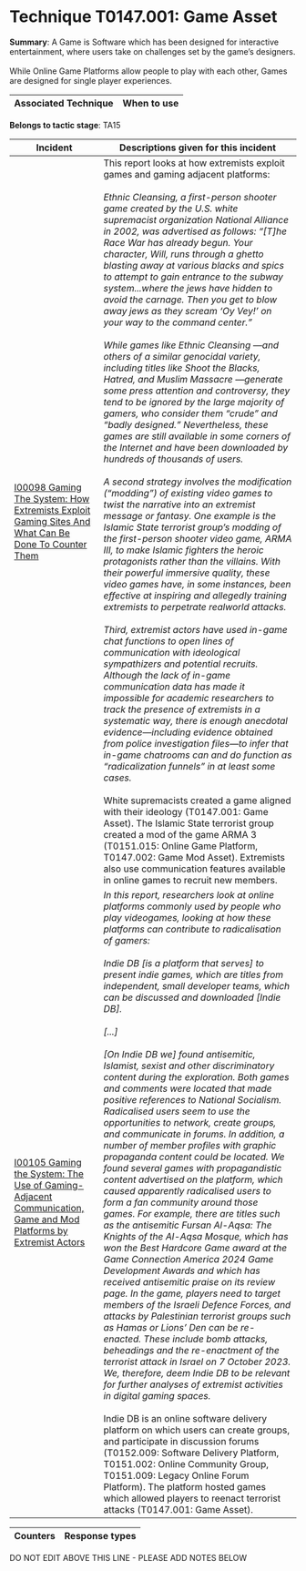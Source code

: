 # Technique T0147.001: Game Asset

**Summary**: A Game is Software which has been designed for interactive entertainment, where users take on challenges set by the game’s designers.<br><br>While Online Game Platforms allow people to play with each other, Games are designed for single player experiences.


| Associated Technique | When to use |
| --------- | ------------------------- |


**Belongs to tactic stage**: TA15


| Incident | Descriptions given for this incident |
| -------- | -------------------- |
| [I00098 Gaming The System: How Extremists Exploit Gaming Sites And What Can Be Done To Counter Them](../../generated_pages/incidents/I00098.md) | This report looks at how extremists exploit games and gaming adjacent platforms:<br><br><i>Ethnic Cleansing, a first-person shooter game created by the U.S. white supremacist organization National Alliance in 2002, was advertised as follows: “[T]he Race War has already begun. Your character, Will, runs through a ghetto blasting away at various blacks and spics to attempt to gain entrance to the subway system...where the jews have hidden to avoid the carnage. Then you get to blow away jews as they scream ‘Oy Vey!’ on your way to the command center.”<br><br>While games like Ethnic Cleansing —and others of a similar genocidal variety, including titles like Shoot the Blacks, Hatred, and Muslim Massacre —generate some press attention and controversy, they tend to be ignored by the large majority of gamers, who consider them “crude” and “badly designed.” Nevertheless, these games are still available in some corners of the Internet and have been downloaded by hundreds of thousands of users. <br><br>A second strategy involves the modification (“modding”) of existing video games to twist the narrative into an extremist message or fantasy. One example is the Islamic State terrorist group’s modding of the first-person shooter video game, ARMA III, to make Islamic fighters the heroic protagonists rather than the villains. With their powerful immersive quality, these video games have, in some instances, been effective at inspiring and allegedly training extremists to perpetrate realworld attacks.<br><br>Third, extremist actors have used in-game chat functions to open lines of communication with ideological sympathizers and potential recruits. Although the lack of in-game communication data has made it impossible for academic researchers to track the presence of extremists in a systematic way, there is enough anecdotal evidence—including evidence obtained from police investigation files—to infer that in-game chatrooms can and do function as “radicalization funnels” in at least some cases.</i><br><br>White supremacists created a game aligned with their ideology (T0147.001: Game Asset). The Islamic State terrorist group created a mod of the game ARMA 3 (T0151.015: Online Game Platform, T0147.002: Game Mod Asset). Extremists also use communication features available in online games to recruit new members. |
| [I00105 Gaming the System: The Use of Gaming-Adjacent Communication, Game and Mod Platforms by Extremist Actors](../../generated_pages/incidents/I00105.md) | <i>In this report, researchers look at online platforms commonly used by people who play videogames, looking at how these platforms can contribute to radicalisation of gamers:<br><br>Indie DB [is a platform that serves] to present indie games, which are titles from independent, small developer teams, which can be discussed and downloaded [Indie DB]. <br><br>[...]<br><br>[On Indie DB we] found antisemitic, Islamist, sexist and other discriminatory content during the exploration. Both games and comments were located that made positive references to National Socialism. Radicalised users seem to use the opportunities to network, create groups, and communicate in forums. In addition, a number of member profiles with graphic propaganda content could be located. We found several games with propagandistic content advertised on the platform, which caused apparently radicalised users to form a fan community around those games. For example, there are titles such as the antisemitic Fursan Al-Aqsa: The Knights of the Al-Aqsa Mosque, which has won the Best Hardcore Game award at the Game Connection America 2024 Game Development Awards and which has received antisemitic praise on its review page. In the game, players need to target members of the Israeli Defence Forces, and attacks by Palestinian terrorist groups such as Hamas or Lions’ Den can be re-enacted. These include bomb attacks, beheadings and the re-enactment of the terrorist attack in Israel on 7 October 2023. We, therefore, deem Indie DB to be relevant for further analyses of extremist activities in digital gaming spaces.</i><br><br>Indie DB is an online software delivery platform on which users can create groups, and participate in discussion forums (T0152.009: Software Delivery Platform, T0151.002: Online Community Group, T0151.009: Legacy Online Forum Platform). The platform hosted games which allowed players to reenact terrorist attacks (T0147.001: Game Asset). |



| Counters | Response types |
| -------- | -------------- |


DO NOT EDIT ABOVE THIS LINE - PLEASE ADD NOTES BELOW